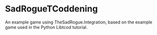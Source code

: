 # SadRogueTCoddening
An example game using TheSadRogue.Integration, based on the example game used in the Python Libtcod tutorial.
